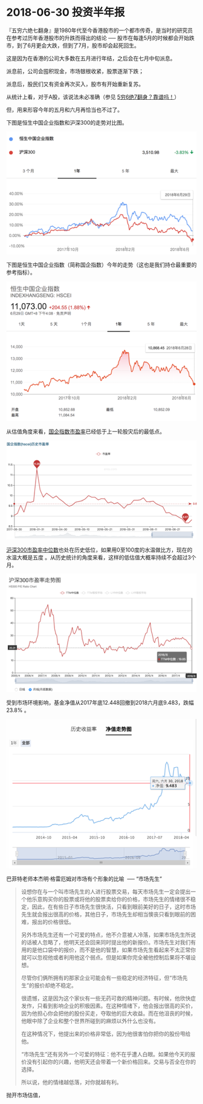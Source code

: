 # 2018-06-30 投资半年报
『五穷六绝七翻身』是1980年代至今香港股市的一个都市传奇，是当时的研究员在参考过历年香港股市的升跌而得出的结论 ── 股市在每逢5月的时候都会开始跌市，到了6月更会大跌，但到了7月，股市却会起死回生。

这是因为在香港的公司大多数在五月进行年结，之后会在七月中旬派息。

派息前，公司会囤积现金，市场银根收紧，股票逐渐下跌；

派息后，股民们又有资金再次买入，股市有开始重新复苏。

从统计上看，对于A股，该说法未必准确（参见 [5穷6绝7翻身？靠谱吗！](https://wallstreetcn.com/articles/3297873)）

但，用来形容今年的五月和六月再恰当也不过了。  

下图是恒生中国企业指数和沪深300的走势对比图。  

![屏幕快照 2018-06-30 上午5.38.21.png](/-/S/png/OaJX3blThVDHwQSDrpRacf2tqO_4VFyFSMNw7Q.png)

下图是恒生中国企业指数（简称国企指数）今年的走势（这也是我们持仓最重要的参考指标）。

![屏幕快照 2018-06-30 上午5.21.41.png](/-/S/png/hd1dqJL23EVIFNOpMPy8b2pNnMO9i8lfCzBdqw.png)

从估值角度来看，[国企指数市盈率](https://eniu.com/gu/indexhscei)已经低于上一轮股灾后的最低点。

![屏幕快照 2018-06-30 上午5.47.08.png](/-/S/png/WnJRy4EDojerAX0xgETdvs9DevOzLh037Q9kGw.png)

[沪深300市盈率中位数](https://legulegu.com/stockdata/hs300-ttm-lyr)也处在历史低位，如果用0至100度的水温做比方，现在的水温大概是五度 。从历史统计的角度来看，这样的低估值大概率持续不会超过3个月。

![屏幕快照 2018-06-30 上午6.06.11.png](/-/S/png/QBf-pYnzMs28J4V4X7aFIAyjYm9yNo2oSTVhYg.png)

  

受到市场环境影响，基金净值从2017年底12.448回撤到2018六月底9.483，跌幅23.8% 。

![屏幕快照 2018-06-30 上午6.17.50.png](/-/S/png/-lhT78ELXu8yQY4emdijIzUar7elEtxVhKmjNA.png)

  
巴菲特老师本杰明·格雷厄姆对市场有个形象的比喻  ── “市场先生”

> 设想你在与一个叫市场先生的人进行股票交易，每天市场先生一定会提出一个他乐意购买你的股票或将他的股票卖给你的价格，市场先生的情绪很不稳定，因此，在有些日子市场先生很快活，只看到眼前美好的日子，这时市场先生就会报出很高的价格，其他日子，市场先生却相当懊丧只看到眼前的困难，报出的价格很低。
> 
>   
> 
> 另外市场先生还有一个可爱的特点，他不介意被人冷落，如果市场先生所说的话被人忽略了，他明天还会回来同时提出他的新报价。市场先生对我们有用的是他口袋中的报价，而不是他的智慧，如果市场先生看起来不太正常你就可以忽视他或者利用他这个弱点。但是如果你完全被他控制后果将不堪设想。
> 
>   
> 
> 尽管你们俩所拥有的那家企业可能会有一些稳定的经济特征，但“市场先生”的报价却绝不稳定。
> 
>   
> 
> 很遗憾，这是因为这个家伙有一些无药可救的精神问题。有时候，他欣快症发作，只看到影响企业的积极因素。在这种情绪下，他会报出很高的买价，因为他担心你会把他的股份买走，夺取他的巨大收益。而在他沮丧的时候，他眼中除了企业和整个世界所碰到的麻烦以外什么也没有。
> 
>   
> 
> 在这种情况下，他提出来的价格非常低，因为他很害怕你把你的股份甩给他。  
> 
>   
> 
> “市场先生”还有另外一个可爱的特征：他不在乎遭人白眼。如果他今天的报价没有引起你的兴趣，他明天还会带着一个新价格回来。交易与否全在你的选择。  
> 
> 所以说，他的情绪越低落，对你就越有利。

抛开市场估值，